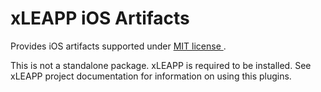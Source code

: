 # xLEAPP iOS Artifacts 

Provides iOS artifacts supported under [MIT license ](https://opensource.org/licenses/MIT).

This is not a standalone package. xLEAPP is required to be installed. See xLEAPP project documentation for information on using this plugins.